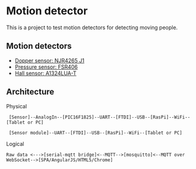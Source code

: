# Motion detector

This is a project to test motion detectors for detecting moving people.

## Motion detectors

- [Dopper sensor: NJR4265 J1](http://akizukidenshi.com/catalog/g/gK-07776/)
- [Pressure sensor: FSR406](http://akizukidenshi.com/catalog/g/gP-04158/)
- [Hall sensor: A1324LUA-T](http://akizukidenshi.com/catalog/g/gI-07014/)

## Architecture

Physical
```
 [Sensor]--AnalogIn--[PIC16F1825]--UART--[FTDI]--USB--[RasPi]--WiFi--[Tablet or PC]
 
 [Sensor module]--UART--[FTDI]--USB--[RasPi]--WiFi--[Tablet or PC]
```

Logical
```
Raw data <--->[serial-mqtt bridge]<--MQTT-->[mosquitto]<--MQTT over WebSocket-->[SPA/AngularJS/HTML5/Chrome]
```
